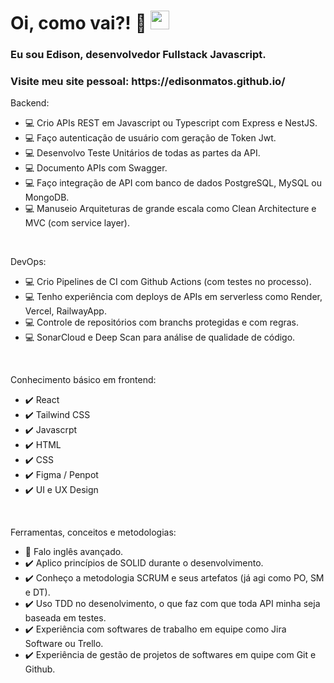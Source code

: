 <h1 align="left">Oi, como vai?! 👋 <img src="https://raw.githubusercontent.com/kaueMarques/kaueMarques/master/hi.gif" height="30px" width="30px"></h1>
<h3 align="left">Eu sou Edison, desenvolvedor Fullstack Javascript.</h3>
<h3 align="left">Visite meu site pessoal: https://edisonmatos.github.io/</h3>
Backend:

<br>

- 💻 Crio APIs REST em Javascript ou Typescript com Express e NestJS.
- 💻 Faço autenticação de usuário com geração de Token Jwt.
- 💻 Desenvolvo Teste Unitários de todas as partes da API.
- 💻 Documento APIs com Swagger.
- 💻 Faço integração de API com banco de dados PostgreSQL, MySQL ou MongoDB.
- 💻 Manuseio Arquiteturas de grande escala como Clean Architecture e MVC (com service layer).

<br>

DevOps:

- 💻 Crio Pipelines de CI com Github Actions (com testes no processo).
- 💻 Tenho experiência com deploys de APIs em serverless como Render, Vercel, RailwayApp.
- 💻 Controle de repositórios com branchs protegidas e com regras.
- 💻 SonarCloud e Deep Scan para análise de qualidade de código.

<br>

Conhecimento básico em frontend:
- ✔️ React
- ✔️ Tailwind CSS
- ✔️ Javascrpt
- ✔️ HTML
- ✔️ CSS
- ✔️ Figma / Penpot
- ✔️ UI e UX Design

<br>

Ferramentas, conceitos e metodologias:

- 💬 Falo inglês avançado.
- ✔️ Aplico princípios de SOLID durante o desenvolvimento.
- ✔️ Conheço a metodologia SCRUM e seus artefatos (já agi como PO, SM e DT).
- ✔️ Uso TDD no desenolvimento, o que faz com que toda API minha seja baseada em testes.
- ✔️ Experiência com softwares de trabalho em equipe como Jira Software ou Trello.
- ✔️ Experiência de gestão de projetos de softwares em quipe com Git e Github.
